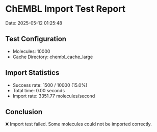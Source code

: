 # ChEMBL Import Test Report

Date: 2025-05-12 01:25:48

## Test Configuration

- Molecules: 10000
- Cache Directory: chembl_cache_large

## Import Statistics

- Success rate: 1500 / 10000 (15.0%)
- Total time: 0.00 seconds
- Import rate: 3351.77 molecules/second

## Conclusion

❌ Import test failed. Some molecules could not be imported correctly.
